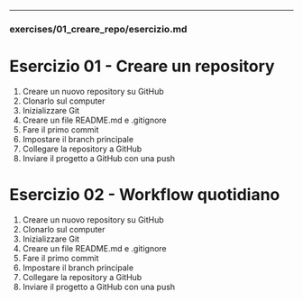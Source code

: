 ---

### **exercises/01_creare_repo/esercizio.md**

# Esercizio 01 - Creare un repository

1. Creare un nuovo repository su GitHub
2. Clonarlo sul computer
3. Inizializzare Git
4. Creare un file README.md e .gitignore
5. Fare il primo commit       
6. Impostare il branch principale
7. Collegare la repository a GitHub
8. Inviare il progetto a GitHub con una push

# Esercizio 02 - Workflow quotidiano

1. Creare un nuovo repository su GitHub
2. Clonarlo sul computer
3. Inizializzare Git
4. Creare un file README.md e .gitignore
5. Fare il primo commit       
6. Impostare il branch principale
7. Collegare la repository a GitHub
8. Inviare il progetto a GitHub con una push
